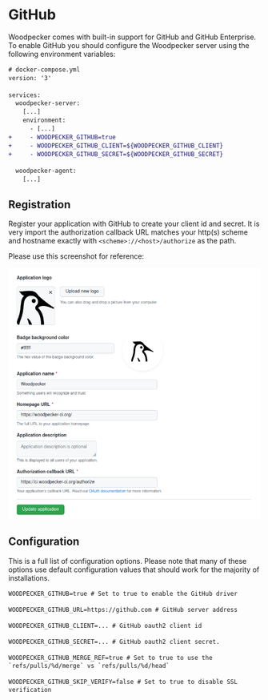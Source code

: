 # GitHub

Woodpecker comes with built-in support for GitHub and GitHub Enterprise. To enable GitHub you should configure the Woodpecker server using the following environment variables:

```diff
# docker-compose.yml
version: '3'

services:
  woodpecker-server:
    [...]
    environment:
      - [...]
+     - WOODPECKER_GITHUB=true
+     - WOODPECKER_GITHUB_CLIENT=${WOODPECKER_GITHUB_CLIENT}
+     - WOODPECKER_GITHUB_SECRET=${WOODPECKER_GITHUB_SECRET}

  woodpecker-agent:
    [...]
```

## Registration

Register your application with GitHub to create your client id and secret. It is very import the authorization callback URL matches your http(s) scheme and hostname exactly with `<scheme>://<host>/authorize` as the path.

Please use this screenshot for reference:

![github oauth setup](github_oauth.png)

## Configuration

This is a full list of configuration options. Please note that many of these options use default configuration values that should work for the majority of installations.

```shell
WOODPECKER_GITHUB=true # Set to true to enable the GitHub driver

WOODPECKER_GITHUB_URL=https://github.com # GitHub server address

WOODPECKER_GITHUB_CLIENT=... # GitHub oauth2 client id

WOODPECKER_GITHUB_SECRET=... # GitHub oauth2 client secret.

WOODPECKER_GITHUB_MERGE_REF=true # Set to true to use the `refs/pulls/%d/merge` vs `refs/pulls/%d/head`

WOODPECKER_GITHUB_SKIP_VERIFY=false # Set to true to disable SSL verification
```
